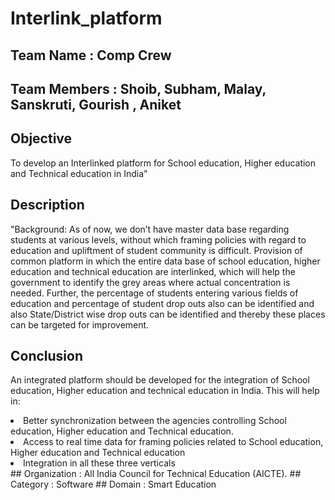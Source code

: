 # Interlink_platform
## Team Name : Comp Crew 
## Team Members : Shoib, Subham, Malay, Sanskruti, Gourish , Aniket
## Objective
To develop an Interlinked platform for School education, Higher education and Technical education in India"
## Description
"Background: As of now, we don’t have master data base regarding students at various levels, without which framing policies with regard to education and upliftment of student community is difficult. Provision of common platform in which the entire data base of school education, higher education and technical education are interlinked, which will help the government to identify the grey areas where actual concentration is needed. Further, the percentage of students entering various fields of education and percentage of student drop outs also can be identified and also State/District wise drop outs can be identified and thereby these places can be targeted for improvement.
## Conclusion 
An integrated platform should be developed for the integration of School education, Higher education and technical education in India. This will help in: 
<li>Better synchronization between the agencies controlling School education, Higher education and Technical education.</li> 
<li>Access to real time data for framing policies related to School education, Higher education and Technical education </li>
<li> Integration in all these three verticals </li>
## Organization : All India Council for Technical Education (AICTE).
## Category : Software
## Domain : Smart Education
